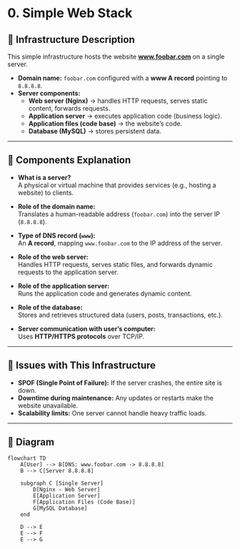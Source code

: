 # 0. Simple Web Stack

## 📌 Infrastructure Description
This simple infrastructure hosts the website **www.foobar.com** on a single server.

- **Domain name:** `foobar.com` configured with a **www A record** pointing to `8.8.8.8`.
- **Server components:**
  - **Web server (Nginx)** → handles HTTP requests, serves static content, forwards requests.
  - **Application server** → executes application code (business logic).
  - **Application files (code base)** → the website’s code.
  - **Database (MySQL)** → stores persistent data.

---

## 📌 Components Explanation
- **What is a server?**  
  A physical or virtual machine that provides services (e.g., hosting a website) to clients.

- **Role of the domain name:**  
  Translates a human-readable address (`foobar.com`) into the server IP (`8.8.8.8`).

- **Type of DNS record (`www`):**  
  An **A record**, mapping `www.foobar.com` to the IP address of the server.

- **Role of the web server:**  
  Handles HTTP requests, serves static files, and forwards dynamic requests to the application server.

- **Role of the application server:**  
  Runs the application code and generates dynamic content.

- **Role of the database:**  
  Stores and retrieves structured data (users, posts, transactions, etc.).

- **Server communication with user’s computer:**  
  Uses **HTTP/HTTPS protocols** over TCP/IP.

---

## 📌 Issues with This Infrastructure
- **SPOF (Single Point of Failure):** If the server crashes, the entire site is down.  
- **Downtime during maintenance:** Any updates or restarts make the website unavailable.  
- **Scalability limits:** One server cannot handle heavy traffic loads.

---

## 📌 Diagram

```mermaid
flowchart TD
    A[User] --> B[DNS: www.foobar.com -> 8.8.8.8]
    B --> C[Server 8.8.8.8]

    subgraph C [Single Server]
        D[Nginx - Web Server]
        E[Application Server]
        F[Application Files (Code Base)]
        G[MySQL Database]
    end

    D --> E
    E --> F
    E --> G
```
